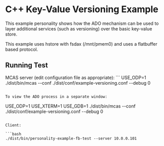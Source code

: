 # C++ Key-Value Versioning Example

This example personality shows how the ADO mechanism can be used to layer
additional services (such as versioning) over the basic key-value store.

This example uses hstore with fsdax (/mnt/pmem0) and uses a flatbuffer based
protocol.

## Running Test

MCAS server (edit configuration file as appropriate):
    ```
USE_ODP=1 ./dist/bin/mcas --conf ./dist/conf/example-versioning.conf --debug 0
```

To view the ADO process in a separate window:
```
USE_ODP=1 USE_XTERM=1 USE_GDB=1 ./dist/bin/mcas --conf ./dist/conf/example-versioning.conf --debug 0
```

Client:

```bash
./dist/bin/personality-example-fb-test --server 10.0.0.101
```

